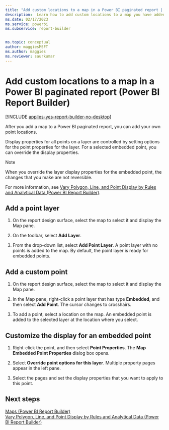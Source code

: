 ```yaml
---
title: "Add custom locations to a map in a Power BI paginated report | Microsoft Docs"
description:  Learn how to add custom locations to a map you have added to a Power BI paginated report in Power BI Report Builder. 
ms.date: 02/17/2023
ms.service: powerbi
ms.subservice: report-builder


ms.topic: conceptual
author: maggiesMSFT
ms.author: maggies
ms.reviewer: saurkumar
---
```

# Add custom locations to a map in a Power BI paginated report (Power BI Report Builder)

[!INCLUDE [applies-yes-report-builder-no-desktop](../../includes/applies-yes-report-builder-no-desktop.md)]

 After you add a map to a Power BI paginated report, you can add your own point locations.  
  
 Display properties for all points on a layer are controlled by setting options for the point properties for the layer. For a selected embedded point, you can override the display properties.  
  
> [!NOTE]  
>  When you override the layer display properties for the embedded point, the changes that you make are not reversible.  
  
 For more information, see [Vary Polygon, Line, and Point Display by Rules and Analytical Data &#40;Power BI Report Builder&#41;](/sql/reporting-services/report-design/vary-polygon-line-and-point-display-by-rules-and-analytical-data).  
  

  
## Add a point layer  
  
1.  On the report design surface, select the map to select it and display the Map pane.  
  
2.  On the toolbar, select **Add Layer**.  
  
3.  From the drop-down list, select **Add Point Layer**. A point layer with no points is added to the map. By default, the point layer is ready for embedded points.  
  
## Add a custom point  
  
1.  On the report design surface, select the map to select it and display the Map pane.  
  
2.  In the Map pane, right-click a point layer that has type **Embedded**, and then select **Add Point**. The cursor changes to crosshairs.  
  
3.  To add a point, select a location on the map. An embedded point is added to the selected layer at the location where you select.  
  
## Customize the display for an embedded point  
  
1.  Right-click the point, and then select **Point Properties**. The **Map Embedded Point Properties** dialog box opens.  
  
2.  Select **Override point options for this layer**. Multiple property pages appear in the left pane.  
  
3.  Select the pages and set the display properties that you want to apply to this point.  
  
## Next steps  
 [Maps &#40;Power BI Report Builder&#41;](/sql/reporting-services/report-design/maps-report-builder-and-ssrs)   
 [Vary Polygon, Line, and Point Display by Rules and Analytical Data &#40;Power BI Report Builder&#41;](/sql/reporting-services/report-design/vary-polygon-line-and-point-display-by-rules-and-analytical-data)  
  
  
